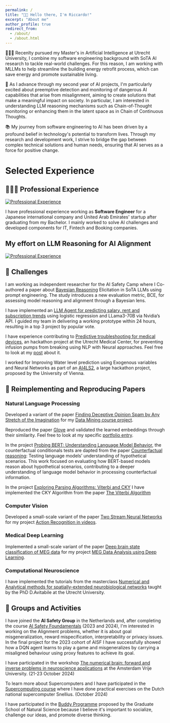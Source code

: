 ```yaml
---
permalink: /
title: "👋🏼 Hello there, I'm Riccardo!"
excerpt: "About me"
author_profile: true
redirect_from: 
  - /about/
  - /about.html
---
```


👨🏻‍💻 Recenlty pursued my Master's in Artificial Intelligence at Utrecht University, I combine my software engineering background with SoTA AI research to tackle real-world challenges. For this reason, I am working with MLLMs to help streamline the building energy retrofit process, which can save energy and promote sustainable living.

🔬 As I advance through my second year of AI projects, I'm particularly excited about preemptive detection and monitoring of dangerous AI capabilities that arise from misalignment, aiming to create solutions that make a meaningful impact on society. In particular, I am interested in understanding LLM reasoning mechanisms such as Chain-of-Thought monitoring or enhancing them in the latent space as in Chain of Continuous Thoughts.

📚 My journey from software engineering to AI has been driven by a profound belief in technology's potential to transform lives. Through my research and development work, I strive to bridge the gap between complex technical solutions and human needs, ensuring that AI serves as a force for positive change.

# Selected Experience

## 👨🏻‍🔬 Professional Experience
[![Professional Experience](https://riccardocampanella.github.io/rc-homepage/images/ProfessionalJourney.png)](https://riccardocampanella.github.io/rc-homepage/files/ProfessionalJourney.pdf)


I have professional experience working as **Software Engineer** for a Japanese international company and United Arab Emirates' startup after graduating from my Bachelor.
I mainly worked to solve AI challenges and developed components for IT, Fintech and Booking companies.  

## My effort on LLM Reasoning for AI Alignment

[![Professional Experience](https://riccardocampanella.github.io/rc-homepage/images/studies_timeline.png)](https://riccardocampanella.github.io/rc-homepage/files/studies_timeline.pdf)

## 🤖 Challenges
I am working as independent researcher for the AI Safety Camp where I Co-authored a paper about [Bayesian Reasoning](https://arxiv.org/abs/2507.17951) Elicitation in SoTA LLMs using prompt engineering. The study introduces a new evaluation metric, BCE, for assessing model reasoning and alignment through a Bayesian lens.

I have implemented an [LLM Agent for predicting salary, rent and subscription trends](https://www.linkedin.com/feed/update/urn:li:activity:7325902005418246155/) using logistic regression and LLama3-70B via Nvidia’s API. I guided my team in delivering a working prototype within 24 hours, resulting in a top 3 project by popular vote.

I have experience contributing to [Predictive troubleshooting for medical devices](https://eit-innovaid.eu/hackathon-challenge-d-predicting-troubleshooting-for-medical-devices/), an hackathon project at the Utrecht Medical Center, for preventing infusion pumps from breaking using NLP with Neural approaches. Feel free to look at my [post](https://www.linkedin.com/posts/riccardo-campanella_taking-part-in-my-first-hackathon-organized-activity-7134492518687092736-duVi?utm_source=share&utm_medium=member_desktop) about it.

I worked for Improving Water level prediction using Exogenous variables and Neural Networks as part of an [AI4LS2](https://taikai.network/en/gradient0/hackathons/AI4LS2), a large hackathon project, proposed by the University of Vienna. 

## 📜 Reimplementing and Reproducing Papers
### Natural Language Processing
Developed a variant of the paper [Finding Deceptive Opinion Spam by Any Stretch of the Imagination](https://arxiv.org/abs/1107.4557) for my [Data Mining course project](https://riccardocampanella.github.io/rc-homepage/portfolio/mega_dm_decptive_spam/).

Reproduced the paper [Glove](https://nlp.stanford.edu/pubs/glove.pdf) and validated the learned embeddings through their similarity. Feel free to look at my specific [portfolio entry](https://riccardocampanella.github.io/rc-homepage/portfolio/mlhvl_glove/).

In the project [Probing BERT: Understanding Language Model Behavior](https://riccardocampanella.github.io/rc-homepage/portfolio/c_Probing_BERT/), the counterfactual conditionals tests are dapted from the paper [Counterfactual reasoning](https://aclanthology.org/2023.acl-short.70.pdf): Testing language models’ understanding of hypothetical scenarios. This work focused on evaluating how BERT-based models reason about hypothetical scenarios, contributing to a deeper understanding of language model behavior in processing counterfactual information.

In the project [Exploring Parsing Algorithms: Viterbi and CKY](https://riccardocampanella.github.io/rc-homepage/portfolio/g_Viterbi_CKY/) I have implemented the CKY Algorithm from the paper [The Viterbi Algorithm](https://www2.isye.gatech.edu/~yxie77/ece587/viterbi_algorithm.pdf)

### Computer Vision
Developed a small-scale variant of the paper [Two Stream Neural Networks](https://arxiv.org/abs/1406.2199) for my project [Action Recognition in videos](https://riccardocampanella.github.io/rc-homepage/portfolio/action_recognition/).

### Medical Deep Learning
Implemented a small-scale variant of the paper [Deep brain state classification of MEG data](https://arxiv.org/abs/2007.00897) for my project [MEG Data Analysis using Deep Learning](https://riccardocampanella.github.io/rc-homepage/portfolio/meg_classification/).

### Computational Neuroscience
I have implemented the tutorials from the masterclass [Numerical and Analytical methods for spatially-extended neurobiological networks](https://riccardocampanella.github.io/rc-homepage/portfolio/ccss_neuroscience/) taught by the PhD D.Avitabile at the Utrecht University. 

## 🤝 Groups and Activities
I have joined the **AI Safety Group** in the Netherlands and, after completing the course [AI Safety Foundamentals](https://aisafetyfundamentals.com/alignment/) (2023 and 2024), I'm interested in working on the Alignment problems, whether it is about goal misgeneralization, reward mispecification, interpretability or privacy issues. In the final project for the 2023 cohort of AISF I have successfully showed how a DQN agent learns to play a game and misgeneralizes by carrying a misaligned behaviour using proxy features to achieve its goal.

I have participated in the workshop [The numerical brain: forward and inverse problems in neuroscience applications](https://www.amsterdam-dynamics.nl/the-numerical-brain/) at the Amsterdam Vrije University. (21-23 October 2024)

To learn more about Supercomputers and I have participated in the [Supercomputing course](https://eurocc-netherlands.nl/) where I have done practical exercises on the Dutch national supercomputer Snellius. (October 2024)

I have participated in the [Buddy Programme](https://www.uu.nl/en/organisation/graduate-school-of-natural-sciences/great-buddies) proposed by the Graduate School of Natural Science because I believe it's important to socialize, challenge our ideas, and promote diverse thinking.

